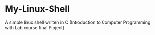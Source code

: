 # My-Linux-Shell
A simple linux shell written in C (Introduction to Computer Programming with Lab course final Project)
